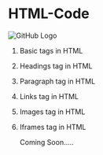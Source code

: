 # HTML-Code

![GitHub Logo](https://github.com/shubhamrajput0369/HTML-Code-Assignments/blob/main/HTML%20GitHub%20Image.PNG)

1. Basic tags in HTML
2. Headings tag in HTML
3. Paragraph tag in HTML
4. Links tag in HTML
5. Images tag in HTML
7. Iframes tag in HTML
   
   Coming Soon.....
